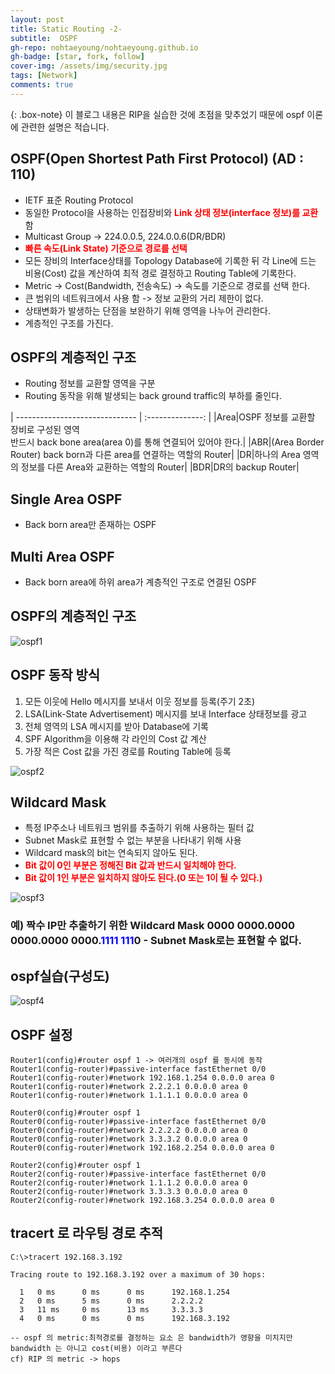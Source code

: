 ```yaml
---
layout: post
title: Static Routing -2-
subtitle:  OSPF
gh-repo: nohtaeyoung/nohtaeyoung.github.io
gh-badge: [star, fork, follow]
cover-img: /assets/img/security.jpg
tags: [Network]
comments: true
---
```


{: .box-note}
이 블로그 내용은 RIP을 실습한 것에 초점을 맞추었기 때문에 ospf 이론에 관련한 설명은 적습니다.

## OSPF(Open Shortest Path First Protocol) (AD : 110)
- IETF 표준 Routing Protocol
- 동일한 Protocol을 사용하는 인접장비와 <b style="color:red">Link 상태 정보(interface 정보)를 교환</b> 함
 - Multicast Group -> 224.0.0.5, 224.0.0.6(DR/BDR)
- <b style="color:red">빠른 속도(Link State) 기준으로 경로를 선택</b>
 - 모든 장비의 Interface상태를 Topology Database에 기록한 뒤 각 Line에 드는 비용(Cost) 값을 계산하여 최적 경로 결정하고 Routing Table에 기록한다.
 - Metric -> Cost(Bandwidth, 전송속도) -> 속도를 기준으로 경로를 선택 한다.
- 큰 범위의 네트워크에서 사용 함 -> 정보 교환의 거리 제한이 없다.
- 상태변화가 발생하는 단점을 보완하기 위해 영역을 나누어 관리한다.
- 계층적인 구조를 가진다.

## OSPF의 계층적인 구조
- Routing 정보를 교환할 영역을 구분
- Routing 동작을 위해 발생되는 back ground traffic의 부하를 줄인다.

| ------------------------------ | :--------------: |
|Area|OSPF 정보를 교환할 장비로 구성된 영역<br>반드시 back bone area(area 0)를 통해 연결되어 있어야 한다.|
|ABR|(Area Border Router) back born과 다른 area를 연결하는 역할의 Router|
|DR|하나의 Area 영역의 정보를 다른 Area와 교환하는 역할의 Router|
|BDR|DR의 backup Router|

## Single Area OSPF
- Back born area만 존재하는 OSPF
## Multi Area OSPF
- Back born area에 하위 area가 계층적인 구조로 연결된 OSPF

## OSPF의 계층적인 구조

![ospf1](../assets/img/ospf1.png)

## OSPF 동작 방식
1. 모든 이웃에 Hello 메시지를 보내서 이웃 정보를 등록(주기 2초)
2. LSA(Link-State Advertisement) 메시지를 보내 Interface 상태정보를 광고
3. 전체 영역의 LSA 메시지를 받아 Database에 기록
4. SPF Algorithm을 이용해 각 라인의 Cost 값 계산
5. 가장 적은 Cost 값을 가진 경로를 Routing Table에 등록

![ospf2](../assets/img/ospf2.png)

## Wildcard Mask
- 특정 IP주소나 네트워크 범위를 추출하기 위해 사용하는 필터 값
- Subnet Mask로 표현할 수 없는 부분을 나타내기 위해 사용
 - Wildcard mask의 bit는 연속되지 않아도 된다.
- <b style="color:red">Bit 값이 0인 부분은 정해진 Bit 값과 반드시 일치해야 한다.</b>
- <b style="color:red">Bit 값이 1인 부분은 일치하지 않아도 된다.(0 또는 1이 될 수 있다.)</b>

![ospf3](../assets/img/ospf3.png)

<h3>예) 짝수 IP만 추출하기 위한 Wildcard Mask
<b>0000 0000.0000 0000.0000 0000.</b><b style="color:blue">1111 111</b><b>0</b>
- Subnet Mask로는 표현할 수 없다.

## ospf실습(구성도)

![ospf4](../assets/img/ospf4.png)

## OSPF 설정 
```
Router1(config)#router ospf 1 -> 여러개의 ospf 를 동시에 동작 
Router1(config-router)#passive-interface fastEthernet 0/0
Router1(config-router)#network 192.168.1.254 0.0.0.0 area 0
Router1(config-router)#network 2.2.2.1 0.0.0.0 area 0
Router1(config-router)#network 1.1.1.1 0.0.0.0 area 0

Router0(config)#router ospf 1
Router0(config-router)#passive-interface fastEthernet 0/0
Router0(config-router)#network 2.2.2.2 0.0.0.0 area 0
Router0(config-router)#network 3.3.3.2 0.0.0.0 area 0
Router0(config-router)#network 192.168.2.254 0.0.0.0 area 0

Router2(config)#router ospf 1
Router2(config-router)#passive-interface fastEthernet 0/0
Router2(config-router)#network 1.1.1.2 0.0.0.0 area 0
Router2(config-router)#network 3.3.3.3 0.0.0.0 area 0
Router2(config-router)#network 192.168.3.254 0.0.0.0 area 0
```

## tracert 로 라우팅 경로 추적 
```
C:\>tracert 192.168.3.192

Tracing route to 192.168.3.192 over a maximum of 30 hops: 

  1   0 ms      0 ms      0 ms      192.168.1.254
  2   0 ms      5 ms      0 ms      2.2.2.2
  3   11 ms     0 ms      13 ms     3.3.3.3
  4   0 ms      0 ms      0 ms      192.168.3.192
```

```
-- ospf 의 metric:최적경로를 결정하는 요소 은 bandwidth가 영향을 미치지만
bandwidth 는 아니고 cost(비용) 이라고 부른다 
cf) RIP 의 metric -> hops
```
